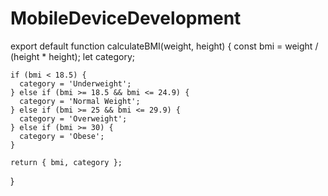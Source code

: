 ﻿# MobileDeviceDevelopment

export default function calculateBMI(weight, height) {
    const bmi = weight / (height * height);
    let category;
  
    if (bmi < 18.5) {
      category = 'Underweight';
    } else if (bmi >= 18.5 && bmi <= 24.9) {
      category = 'Normal Weight';
    } else if (bmi >= 25 && bmi <= 29.9) {
      category = 'Overweight';
    } else if (bmi >= 30) {
      category = 'Obese';
    }
  
    return { bmi, category };
  }
